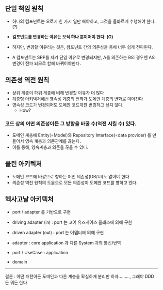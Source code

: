 ## 단일 책임 원칙

- 하나의 컴포넌트는 오로지 한 가지 일만 해야하고, 그것을 올바르게 수행해야 한다. (?)
- **컴포넌트를 변경하는 이유는 오직 하나 뿐이어야 한다. (O)**

- 하지만, 변경할 이유라는 것은, 컴포넌트 간의 의존성을 통해 너무 쉽게 전파된다.
- A 컴포넌트는 SRP를 지켜 단일 이유로 변경되지만, A를 의존하는 B의 경우엔 A의 변경이 전파 되므로 함께 바뀌어야한다.

## 의존성 역전 원칙

- 상위 계층이 하위 계층에 비해 변경할 이유가 더 많다
- 계층형 아키텍처에선 영속성 계층의 변화가 도메인 계층의 변화로 이어진다
- 영속성 코드가 변경되어도 도메인 코드까진 변경하고 싶지 않다.
  - How?

### 코드 상의 어떤 의존성이든 그 방향을 바꿀 수(역전 시킬 수) 있다.

- 도메인 계층에 Entity(=Model)와 Repository Interface(=data provider) 를 만들어서 영속 계층과 의존관계를 끊는다.
- 이를 통해, 영속계층과 의존을 끊을 수 있다.

## 클린 아키텍처

- 도메인 코드에 바깥으로 향하는 어떤 의존성(DB/UI)도 없어야 한다
- 의존성 역전 원칙의 도움으로 모든 의존성이 도메인 코드를 향하고 있다.

## 헥사고날 아키텍처

- port / adapter 를 기반으로 구현
- driving adapter (in) : port 는 코어 유즈케이스 클래스에 의해 구현
- driven adapter (out) : port 는 어댑터에 의해 구현

- adapter : core application 과 다른 System 과의 통신/번역
- port / UseCase : application
- domain

---

결론 : 어떤 패턴이든 도메인과 다른 계층을 확실하게 분리만 하자........., 그래야 DDD든 뭐든 한다